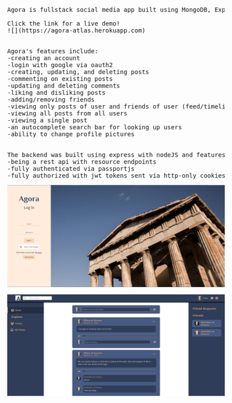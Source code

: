 <pre>
Agora is fullstack social media app built using MongoDB, Express, React, and NodeJS!

Click the link for a live demo!
![](https://agora-atlas.herokuapp.com)


Agora's features include:
-creating an account
-login with google via oauth2
-creating, updating, and deleting posts 
-commenting on existing posts
-updating and deleting comments
-liking and disliking posts
-adding/removing friends
-viewing only posts of user and friends of user (feed/timeline)
-viewing all posts from all users
-viewing a single post
-an autocomplete search bar for looking up users
-ability to change profile pictures


The backend was built using express with nodeJS and features:
-being a rest api with resource endpoints
-fully authenticated via passportjs
-fully authorized with jwt tokens sent via http-only cookies
</pre>

![](githubImages/agora-screenshot.png)

![](githubImages/agora-feed.png)
